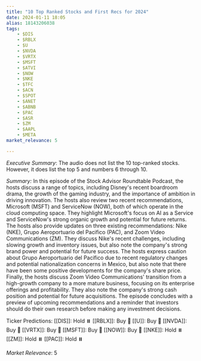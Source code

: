 ```yaml
---
title: "10 Top Ranked Stocks and First Recs for 2024"
date: 2024-01-11 18:05
alias: 18143206038
tags:
    - $DIS
    - $RBLX
    - $U
    - $NVDA
    - $VRTX
    - $MSFT
    - $ATVI
    - $NOW
    - $NKE
    - $TFC
    - $ACN
    - $SPOT
    - $ANET
    - $ABNB
    - $PAC
    - $ASR
    - $ZM
    - $AAPL
    - $META
market_relevance: 5

---
```

*Executive Summary*: The audio does not list the 10 top-ranked stocks.  However, it does list the top 5 and numbers 6 through 10. 


*Summary:*
In this episode of the Stock Advisor Roundtable Podcast, the hosts discuss a range of topics, including Disney's recent boardroom drama, the growth of the gaming industry, and the importance of ambition in driving innovation. The hosts also review two recent recommendations, Microsoft (MSFT) and ServiceNow (NOW), both of which operate in the cloud computing space. They highlight Microsoft's focus on AI as a Service and ServiceNow's strong organic growth and potential for future returns. The hosts also provide updates on three existing recommendations: Nike (NKE), Grupo Aeroportuario del Pacifico (PAC), and Zoom Video Communications (ZM). They discuss Nike's recent challenges, including slowing growth and inventory issues, but also note the company's strong brand power and potential for future success. The hosts express caution about Grupo Aeroportuario del Pacifico due to recent regulatory changes and potential nationalization concerns in Mexico, but also note that there have been some positive developments for the company's share price. Finally, the hosts discuss Zoom Video Communications' transition from a high-growth company to a more mature business, focusing on its enterprise offerings and profitability. They also note the company's strong cash position and potential for future acquisitions. The episode concludes with a preview of upcoming recommendations and a reminder that investors should do their own research before making any investment decisions.

Ticker Predictions:
[[DIS]]: Hold ⏸️
[[RBLX]]: Buy 🔺
[[U]]: Buy 🔺
[[NVDA]]: Buy 🔺
[[VRTX]]: Buy 🔺
[[MSFT]]: Buy 🔺
[[NOW]]: Buy 🔺
[[NKE]]: Hold ⏸️
[[ZM]]: Hold ⏸️
[[PAC]]: Hold ⏸️


*Market Relevance*: 5
  